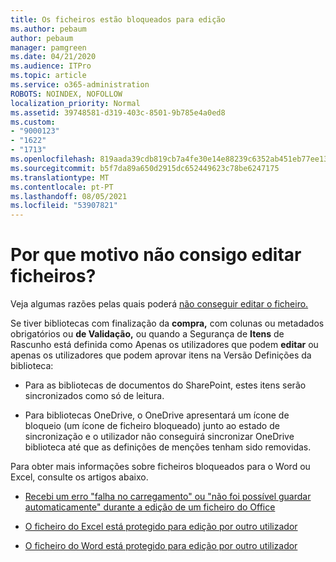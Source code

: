 ```yaml
---
title: Os ficheiros estão bloqueados para edição
ms.author: pebaum
author: pebaum
manager: pamgreen
ms.date: 04/21/2020
ms.audience: ITPro
ms.topic: article
ms.service: o365-administration
ROBOTS: NOINDEX, NOFOLLOW
localization_priority: Normal
ms.assetid: 39748581-d319-403c-8501-9b785e4a0ed8
ms.custom:
- "9000123"
- "1622"
- "1713"
ms.openlocfilehash: 819aada39cdb819cb7a4fe30e14e88239c6352ab451eb77ee135307d5dd1cfcd
ms.sourcegitcommit: b5f7da89a650d2915dc652449623c78be6247175
ms.translationtype: MT
ms.contentlocale: pt-PT
ms.lasthandoff: 08/05/2021
ms.locfileid: "53907821"
---
```

# <a name="why-cant-i-edit-files"></a>Por que motivo não consigo editar ficheiros?

Veja algumas razões pelas quais poderá [não conseguir editar o ficheiro.](https://support.office.com/article/why-can-t-i-edit-this-file-97315f48-aa5e-49d3-a4ae-a14b73daf87b)

Se tiver bibliotecas com finalização da **compra,** com colunas ou metadados obrigatórios ou **de Validação,** ou quando a Segurança de **Itens** de Rascunho está definida como Apenas os utilizadores que podem **editar** ou apenas os utilizadores que podem aprovar itens na Versão Definições da biblioteca: 

- Para as bibliotecas de documentos do SharePoint, estes itens serão sincronizados como só de leitura.

- Para bibliotecas OneDrive, o OneDrive apresentará um ícone de bloqueio (um ícone de ficheiro bloqueado) junto ao estado de sincronização e o utilizador não conseguirá sincronizar OneDrive biblioteca até que as definições de menções tenham sido removidas. 

Para obter mais informações sobre ficheiros bloqueados para o Word ou Excel, consulte os artigos abaixo.

- [Recebi um erro "falha no carregamento" ou "não foi possível guardar automaticamente" durante a edição de um ficheiro do Office](https://support.office.com/article/i-got-an-upload-failed-or-couldn-t-save-automatically-error-while-editing-an-office-file-93a14d34-88e3-4a91-9eef-58cc541d31f8)

- [O ficheiro do Excel está protegido para edição por outro utilizador](https://support.office.com/article/Excel-file-is-locked-for-editing-by-another-user-6fa93887-2c2c-45f0-abcc-31b04aed68b3)

- [O ficheiro do Word está protegido para edição por outro utilizador](https://support.microsoft.com/help/313472/the-document-is-locked-for-editing-by-another-user-error-message-when)

